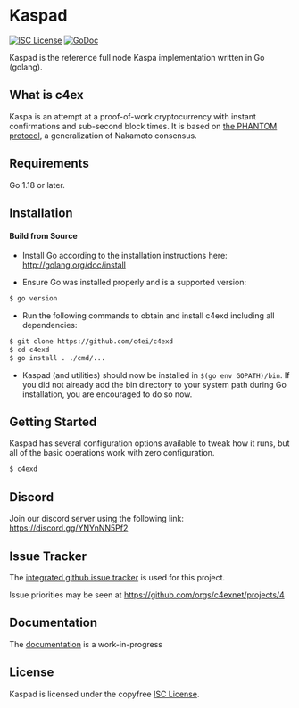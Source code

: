 
Kaspad
====

[![ISC License](http://img.shields.io/badge/license-ISC-blue.svg)](https://choosealicense.com/licenses/isc/)
[![GoDoc](https://img.shields.io/badge/godoc-reference-blue.svg)](http://godoc.org/github.com/c4ei/c4exd)

Kaspad is the reference full node Kaspa implementation written in Go (golang).

## What is c4ex

Kaspa is an attempt at a proof-of-work cryptocurrency with instant confirmations and sub-second block times. It is based on [the PHANTOM protocol](https://eprint.iacr.org/2018/104.pdf), a generalization of Nakamoto consensus.

## Requirements

Go 1.18 or later.

## Installation

#### Build from Source

- Install Go according to the installation instructions here:
  http://golang.org/doc/install

- Ensure Go was installed properly and is a supported version:

```bash
$ go version
```

- Run the following commands to obtain and install c4exd including all dependencies:

```bash
$ git clone https://github.com/c4ei/c4exd
$ cd c4exd
$ go install . ./cmd/...
```

- Kaspad (and utilities) should now be installed in `$(go env GOPATH)/bin`. If you did
  not already add the bin directory to your system path during Go installation,
  you are encouraged to do so now.


## Getting Started

Kaspad has several configuration options available to tweak how it runs, but all
of the basic operations work with zero configuration.

```bash
$ c4exd
```

## Discord
Join our discord server using the following link: https://discord.gg/YNYnNN5Pf2

## Issue Tracker

The [integrated github issue tracker](https://github.com/c4ei/yunseokyeol/issues)
is used for this project.

Issue priorities may be seen at https://github.com/orgs/c4exnet/projects/4

## Documentation

The [documentation](https://github.com/c4ei/docs) is a work-in-progress

## License

Kaspad is licensed under the copyfree [ISC License](https://choosealicense.com/licenses/isc/).
